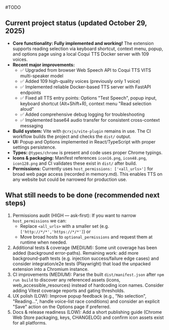 #TODO

## Current project status (updated October 29, 2025)

- **Core functionality: Fully implemented and working!** The extension supports reading selection via keyboard shortcut, context menu, popup, and options page using a local Coqui TTS Docker server with 109 voices.
- **Recent major improvements:**
  - ✅ Upgraded from browser Web Speech API to Coqui TTS VITS multi-speaker model
  - ✅ Added 109 high-quality voices (previously only 1 voice)
  - ✅ Implemented reliable Docker-based TTS server with FastAPI endpoints
  - ✅ Fixed all TTS entry points: Options "Test Speech", popup input, keyboard shortcut (Alt+Shift+R), context menu "Read selection aloud"
  - ✅ Added comprehensive debug logging for troubleshooting
  - ✅ Implemented base64 audio transfer for consistent cross-context messaging
- **Build system:** Vite with `@crxjs/vite-plugin` remains in use. The CI workflow builds the project and checks the `dist/` output.
- **UI:** Popup and Options implemented in React/TypeScript with proper settings persistence.
- **Types:** `@types/chrome` is present and code uses proper Chrome typings.
- **Icons & packaging:** Manifest references `icon16.png`, `icon48.png`, `icon128.png` and CI validates these exist in `dist/` after build.
- **Permissions:** Currently uses `host_permissions: ['<all_urls>']` for broad web page access (recorded in memory.md). This enables TTS on any website but could be narrowed for production use.

## What still needs to be done (recommended next steps)

1. Permissions audit (HIGH — ask-first): If you want to narrow `host_permissions` we can:
	 - Replace `<all_urls>` with a smaller set (e.g. `['http://*/*','https://*/*']`) or
	 - Move broad hosts to `optional_permissions` and request them at runtime when needed.
2. Additional tests & coverage (MEDIUM): Some unit coverage has been added (background error-paths). Remaining work: add more background-path tests (e.g. injection success/failure edge cases) and consider integration/e2e tests (Playwright) that load the unpacked extension into a Chromium instance.
3. CI improvements (MEDIUM): Parse the built `dist/manifest.json` after `npm run build` to discover any referenced assets (icons, web_accessible_resources) instead of hardcoding icon names. Consider adding Vitest coverage reports and gating thresholds.
4. UX polish (LOW): Improve popup feedback (e.g., "No selection", "Reading…", handle voice-list race conditions) and consider an explicit "Save" action on the Options page if preferred.
5. Docs & release readiness (LOW): Add a short publishing guide (Chrome Web Store packaging, keys, CHANGELOG) and confirm icon assets exist for all platforms.
